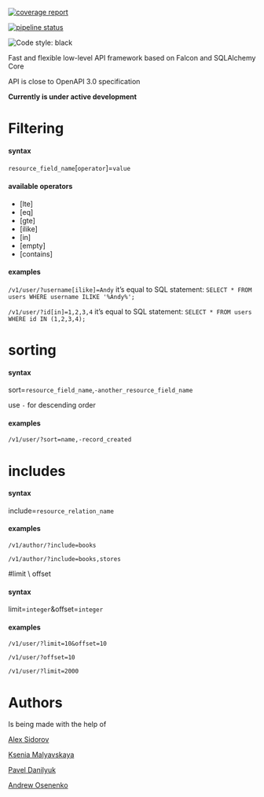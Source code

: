 [![coverage report](https://gitlab.com/5783354/awokado/badges/master/coverage.svg)](https://gitlab.com/5783354/awokado/commits/master)

[![pipeline status](https://gitlab.com/5783354/awokado/badges/master/pipeline.svg)](https://gitlab.com/5783354/awokado/commits/master)

![Code style: black](https://img.shields.io/badge/code%20style-black-000000.svg)

Fast and flexible low-level API framework based on Falcon and SQLAlchemy Core

API is close to OpenAPI 3.0 specification

**Currently is under active development**

# Filtering
#### syntax
`resource_field_name`[`operator`]=`value`
#### available operators
* [lte]
* [eq]
* [gte]
* [ilike]
* [in]
* [empty]
* [contains]

#### examples
`/v1/user/?username[ilike]=Andy`
it’s equal to SQL statement: `SELECT * FROM users WHERE username ILIKE '%Andy%';`

`/v1/user/?id[in]=1,2,3,4`
it’s equal to SQL statement: `SELECT * FROM users WHERE id IN (1,2,3,4);`


# sorting
#### syntax
sort=`resource_field_name`,`-another_resource_field_name`

use `-` for descending order
#### examples
`/v1/user/?sort=name,-record_created`

# includes
#### syntax
include=`resource_relation_name`

#### examples

`/v1/author/?include=books`

`/v1/author/?include=books,stores`

#limit \ offset
#### syntax

limit=`integer`&offset=`integer`

#### examples
`/v1/user/?limit=10&offset=10`

`/v1/user/?offset=10`

`/v1/user/?limit=2000`

# Authors
Is being made with the help of
 
[Alex Sidorov](mailto:alex.n.sidorov@gmail.com)

[Ksenia Malyavskaya](mailto:ksenia.malyavskaya@upsilonit.com)

[Pavel Danilyuk](mailto:pavel.danilyuk@upsilonit.com)

[Andrew Osenenko](mailto:andrew.osenenko@upsilonit.com)





